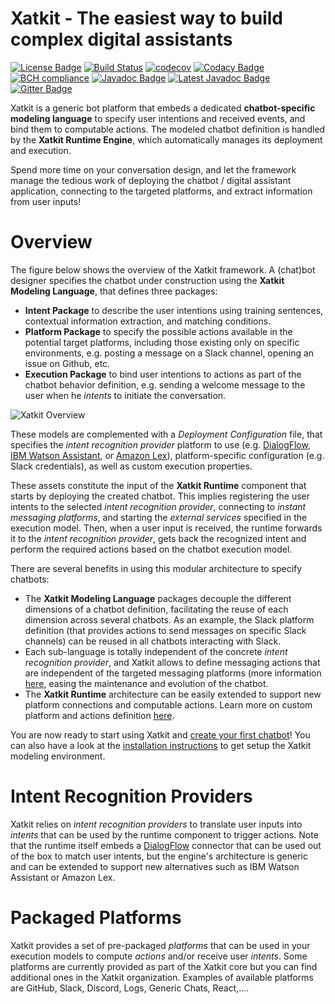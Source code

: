 Xatkit - The easiest way to build complex digital assistants
======
[![License Badge](https://img.shields.io/badge/license-EPL%202.0-brightgreen.svg)](https://opensource.org/licenses/EPL-2.0)
[![Build Status](https://travis-ci.com/xatkit-bot-platform/xatkit.svg?branch=master)](https://travis-ci.com/xatkit-bot-platform/xatkit)
[![codecov](https://codecov.io/gh/xatkit-bot-platform/xatkit/branch/master/graph/badge.svg)](https://codecov.io/gh/xatkit-bot-platform/xatkit)
[![Codacy Badge](https://api.codacy.com/project/badge/Grade/4cdbb07fc78f4b0f9c3a5b5c254a4c2b)](https://www.codacy.com/app/gdaniel/jarvis?utm_source=github.com&amp;utm_medium=referral&amp;utm_content=xatkit-bot-platform/xatkit&amp;utm_campaign=Badge_Grade)
[![BCH compliance](https://bettercodehub.com/edge/badge/jarvis-bot-platform/jarvis?branch=master)](https://bettercodehub.com/)
[![Javadoc Badge](https://img.shields.io/badge/javadoc-v1.0.0-brightgreen.svg)](https://jarvis-bot-platform.github.io/jarvis-docs/releases/v1.0.0/doc/)
[![Latest Javadoc Badge](https://img.shields.io/badge/javadoc-latest-brightgreen.svg)](https://xatkit-bot-platform.github.io/xatkit-docs/releases/snapshot/doc/)
[![Gitter Badge](https://img.shields.io/badge/chat-on%20gitter-404040.svg)](https://gitter.im/jarvis-development/Lobby)

Xatkit is a generic bot platform that embeds a dedicated **chatbot-specific modeling language** to specify user intentions and received events, and bind them to computable actions. The modeled chatbot definition is handled by the **Xatkit Runtime Engine**, which automatically manages its deployment and execution.

Spend more time on your conversation design, and let the framework manage the tedious work of deploying the chatbot / digital assistant application, connecting to the targeted platforms, and extract information from user inputs!

# Overview

The figure below shows the overview of the Xatkit framework. A (chat)bot designer specifies the chatbot under construction using the **Xatkit Modeling Language**, that defines three packages:

- **Intent Package** to describe the user intentions using training sentences, contextual information extraction, and matching conditions.
- **Platform Package** to specify the possible actions available in the potential target platforms, including those existing only on specific environments, e.g. posting a message on a Slack channel, opening an issue on Github, etc.
- **Execution Package** to bind user intentions to actions as part of the chatbot behavior definition, e.g. sending a welcome message to the user when he *intents* to initiate the conversation.

![Xatkit Overview](https://raw.githubusercontent.com/wiki/SOM-Research/jarvis/img/xatkit-overview.png)

These models are complemented with a *Deployment Configuration* file, that specifies the *intent recognition provider* platform to use (e.g. [DialogFlow](https://dialogflow.com/), [IBM Watson Assistant](https://www.ibm.com/watson/ai-assistant/), or [Amazon Lex](https://aws.amazon.com/lex/)), platform-specific configuration (e.g. Slack credentials), as well as custom execution properties.

These assets constitute the input of the **Xatkit Runtime** component that starts by deploying the created chatbot. This implies registering the user intents to the selected *intent recognition provider*, connecting to *instant messaging platforms*, and starting the *external services* specified in the execution model. Then, when a user input is received, the runtime forwards it to the *intent recognition provider*, gets back the recognized intent and perform the required actions based on the chatbot execution model.

There are several benefits in using this modular architecture to specify chatbots:

- The **Xatkit Modeling Language**  packages decouple the different dimensions of a chatbot definition, facilitating the reuse of each dimension across several chatbots. As an example, the Slack platform definition (that provides actions to send messages on specific Slack channels) can be reused in all chatbots interacting with Slack.
- Each sub-language is totally independent of the concrete *intent recognition provider*, and Xatkit allows to define messaging actions that are independent of the targeted messaging platforms (more information [here](Generic_ChatPlatform), easing the maintenance and evolution of the chatbot.
- The **Xatkit Runtime** architecture can be easily extended to support new platform connections and computable actions.  Learn more on custom platform and actions definition [here]().

You are now ready to start using Xatkit and [create your first chatbot](https://github.com/jarvis-bot-platform/jarvis/wiki/Getting-Started)! You can also have a look at the [installation instructions](https://github.com/jarvis-bot-platform/jarvis/wiki/Installation) to get setup the Xatkit modeling environment. 

# Intent Recognition Providers

Xatkit relies on *intent recognition providers* to translate user inputs into *intents* that can be used by the runtime component to trigger actions. Note that the runtime itself embeds a [DialogFlow](https://github.com/SOM-Research/jarvis/wiki/DialogFlow) connector that can be used out of the box to match user intents, but the engine's architecture is generic and can be extended to support new alternatives such as IBM Watson Assistant or Amazon Lex.

# Packaged Platforms

Xatkit provides a set of pre-packaged *platforms* that can be used in your execution models to compute *actions* and/or receive user *intents*. Some platforms are currently provided as part of the Xatkit core but you can find additional ones in the Xatkit organization. Examples of available platforms are GitHub, Slack, Discord, Logs, Generic Chats, React,....
